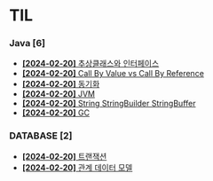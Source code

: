 # TIL
 
### Java [6]
- [**[2024-02-20]**  추상클래스와 인터페이스](https://github.com/A-lass/TIL/blob/main/Java/추상클래스와_인터페이스.md)
- [**[2024-02-20]**  Call By Value vs Call By Reference](https://github.com/A-lass/TIL/blob/main/Java/Call_By_Value_vs_Call_By_Reference.md)
- [**[2024-02-20]**  동기화](https://github.com/A-lass/TIL/blob/main/Java/동기화.md)
- [**[2024-02-20]**  JVM](https://github.com/A-lass/TIL/blob/main/Java/JVM.md)
- [**[2024-02-20]**  String StringBuilder StringBuffer](https://github.com/A-lass/TIL/blob/main/Java/String_StringBuilder_StringBuffer.md)
- [**[2024-02-20]**  GC](https://github.com/A-lass/TIL/blob/main/Java/GC.md)
### DATABASE [2]
- [**[2024-02-20]**  트랜잭션](https://github.com/A-lass/TIL/blob/main/DATABASE/트랜잭션.md)
- [**[2024-02-20]**  관계 데이터 모델](https://github.com/A-lass/TIL/blob/main/DATABASE/관계_데이터_모델.md)
